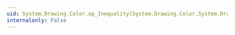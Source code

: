 ```yaml
---
uid: System.Drawing.Color.op_Inequality(System.Drawing.Color,System.Drawing.Color)
internalonly: False
---
```

